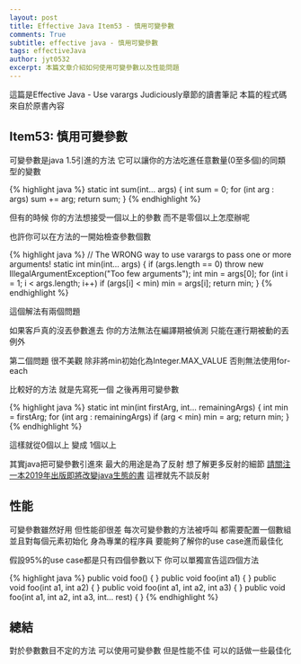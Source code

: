 ```yaml
---
layout: post
title: Effective Java Item53 - 慎用可變參數
comments: True 
subtitle: effective java - 慎用可變參數
tags: effectiveJava
author: jyt0532
excerpt: 本篇文章介紹如何使用可變參數以及性能問題
---
```


這篇是Effective Java - Use varargs Judiciously章節的讀書筆記 本篇的程式碼來自於原書內容


## Item53: 慎用可變參數

可變參數是java 1.5引進的方法 它可以讓你的方法吃進任意數量(0至多個)的同類型的變數

{% highlight java %}
static int sum(int... args) {
   int sum = 0;
   for (int arg : args)
      sum += arg;
   return sum;
}
{% endhighlight %}

但有的時候 你的方法想接受一個以上的參數 而不是零個以上怎麼辦呢

也許你可以在方法的一開始檢查參數個數

{% highlight java %}
// The WRONG way to use varargs to pass one or more arguments!
static int min(int... args) {
  if (args.length == 0)
    throw new IllegalArgumentException("Too few arguments");
  int min = args[0];
  for (int i = 1; i < args.length; i++)
  if (args[i] < min)
    min = args[i];
  return min;
}
{% endhighlight %}

這個解法有兩個問題

如果客戶真的沒丟參數進去 你的方法無法在編譯期被偵測 只能在運行期被動的丟例外

第二個問題 很不美觀 除非將min初始化為Integer.MAX_VALUE 否則無法使用for-each

比較好的方法 就是先寫死一個 之後再用可變參數

{% highlight java %}
static int min(int firstArg, int... remainingArgs) {
   int min = firstArg;
   for (int arg : remainingArgs)
      if (arg < min)
         min = arg;
   return min;
}
{% endhighlight %}

這樣就從0個以上 變成 1個以上

其實java把可變參數引進來 最大的用途是為了反射 想了解更多反射的細節 [請關注一本2019年出版即將改變java生態的書](https://www.jyt0532.com/toc/jvm/) 這裡就先不談反射


## 性能

可變參數雖然好用 但性能卻很差 每次可變參數的方法被呼叫 都需要配置一個數組並且對每個元素初始化 身為專業的程序員 要能夠了解你的use case進而最佳化

假設95%的use case都是只有四個參數以下 你可以單獨宣告這四個方法

{% highlight java %}
public void foo() { }
public void foo(int a1) { }
public void foo(int a1, int a2) { }
public void foo(int a1, int a2, int a3) { }
public void foo(int a1, int a2, int a3, int... rest) { }
{% endhighlight %}


## 總結

對於參數數目不定的方法 可以使用可變參數 但是性能不佳 可以的話做一些最佳化






